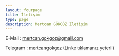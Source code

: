 ```yaml
---
layout: fourpage
title: İletişim
type: page
description: Mertcan GÖKGÖZ İletişim
---
```


E-Mail : [mertcan.gokgoz@gmail.com](mailto:mertcan.gokgoz@gmail.com)

Telegram : [mertcangokgoz](https://telegram.me/mertcangokgoz) (Linke tıklamanız yeterli)
